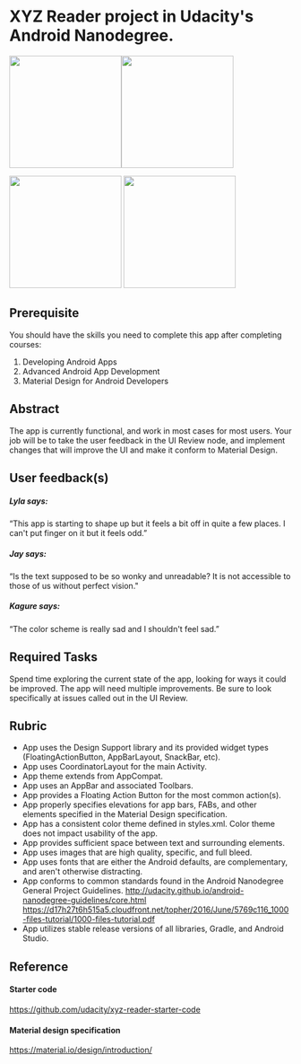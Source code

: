 # XYZ Reader project in Udacity's Android Nanodegree.

<img src="https://user-images.githubusercontent.com/1282659/40888581-f8ccb11e-671e-11e8-8c36-1622fc6b7e3c.png" width="200"><img src="https://user-images.githubusercontent.com/1282659/40888580-f8b909e8-671e-11e8-9fac-1b543f7e0e87.png" width="200">

<img src="https://user-images.githubusercontent.com/1282659/40891661-8f4996b8-674f-11e8-96f7-12589e3361b8.png" width="200">
<img src="https://user-images.githubusercontent.com/1282659/40891662-8f5cd3f4-674f-11e8-9ab4-ab0b8f43c3e0.png" width="200">

## Prerequisite
You should have the skills you need to complete this app after completing courses:

1. Developing Android Apps 
2. Advanced Android App Development
3. Material Design for Android Developers

## Abstract

The app is currently functional, and work in most cases for most users.
Your job will be to take the user feedback in the UI Review node, and implement changes that will improve the UI and make it conform to Material Design.

## User feedback(s)

##### Lyla says:
“This app is starting to shape up but it feels a bit off in quite a few places. I can't put finger on it but it feels odd.”

##### Jay says:
“Is the text supposed to be so wonky and unreadable? It is not accessible to those of us without perfect vision."

##### Kagure says:
“The color scheme is really sad and I shouldn't feel sad.”

## Required Tasks
Spend time exploring the current state of the app, looking for ways it could be improved. The app will need multiple improvements. Be sure to look specifically at issues called out in the UI Review.

## Rubric 
- App uses the Design Support library and its provided widget types 
  (FloatingActionButton, AppBarLayout, SnackBar, etc).
- App uses CoordinatorLayout for the main Activity.
- App theme extends from AppCompat.
- App uses an AppBar and associated Toolbars.
- App provides a Floating Action Button for the most common action(s).
- App properly specifies elevations for app bars, FABs, and other elements specified in the Material Design specification.
- App has a consistent color theme defined in styles.xml. Color theme does not impact usability of the app.
- App provides sufficient space between text and surrounding elements.
- App uses images that are high quality, specific, and full bleed.
- App uses fonts that are either the Android defaults, are complementary, and aren't otherwise distracting.
- App conforms to common standards found in the Android Nanodegree General Project Guidelines.
http://udacity.github.io/android-nanodegree-guidelines/core.html
https://d17h27t6h515a5.cloudfront.net/topher/2016/June/5769c116_1000-files-tutorial/1000-files-tutorial.pdf
- App utilizes stable release versions of all libraries, Gradle, and Android Studio.

## Reference 

#### Starter code
https://github.com/udacity/xyz-reader-starter-code

#### Material design specification
https://material.io/design/introduction/

